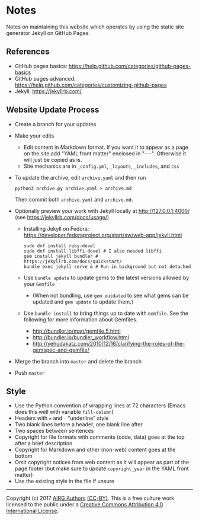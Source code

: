Notes
=====


Notes on maintaining this website which operates by using the static
site generator Jekyll on GitHub Pages.


References
----------

* GitHub pages basics:
  https://help.github.com/categories/github-pages-basics
* GitHub pages advanced:
  https://help.github.com/categories/customizing-github-pages
* Jekyll: https://jekyllrb.com/


Website Update Process
----------------------

* Create a branch for your updates
* Make your edits
  * Edit content in Markdown format.  If you want it to appear as a page
    on the site add "YAML front matter" enclosed in "---".  Otherwise it
    will just be copied as is.
  * Site mechanics are in `_config.yml`, `_layouts`, `_includes`, and
    `css`
* To update the archive, edit `archive.yaml` and then run

      python3 archive.py archive.yaml > archive.md

  Then commit both `archive.yaml` and `archive.md`.
* Optionally preview your work with Jekyll locally at
  http://127.0.0.1:4000/ (see https://jekyllrb.com/docs/usage/)
  * Installing Jekyll on Fedora:
    https://developer.fedoraproject.org/start/sw/web-app/jekyll.html

        sudo dnf install ruby-devel
        sudo dnf install libffi-devel # I also needed libffi
        gem install jekyll bundler # https://jekyllrb.com/docs/quickstart/
        bundle exec jekyll serve & # Run in background but not detached

  * Use `bundle update` to update gems to the latest versions allowed by
    your `Gemfile`
    * (When not bundling, use `gem outdated` to see what gems can be
      updated and `gem update` to update them.)
  * Use `bundle install` to bring things up to date with `Gemfile`.  See
    the following for more information about Gemfiles.
    * http://bundler.io/man/gemfile.5.html
    * http://bundler.io/bundler_workflow.html
    * http://yehudakatz.com/2010/12/16/clarifying-the-roles-of-the-gemspec-and-gemfile/
* Merge the branch into `master` and delete the branch
* Push `master`


Style
-----

* Use the Python convention of wrapping lines at 72 characters (Emacs
  does this well with variable `fill-column`)
* Headers with `=` and `-` "underline" style
* Two blank lines before a header, one blank line after
* Two spaces between sentences
* Copyright for file formats with comments (code, data) goes at the top
  after a brief description
* Copyright for Markdown and other (non-web) content goes at the bottom
* Omit copyright notices from web content as it will appear as part of
  the page footer (but make sure to update `copyright_year` in the YAML
  front matter)
* Use the existing style in the file if unsure


-----

Copyright (c) 2017 [AIRG Authors](AUTHORS.md)
[(CC-BY)](https://creativecommons.org/licenses/by/4.0/).  This is a free
culture work licensed to the public under a [Creative Commons
Attribution 4.0 International
License](https://creativecommons.org/licenses/by/4.0/).
